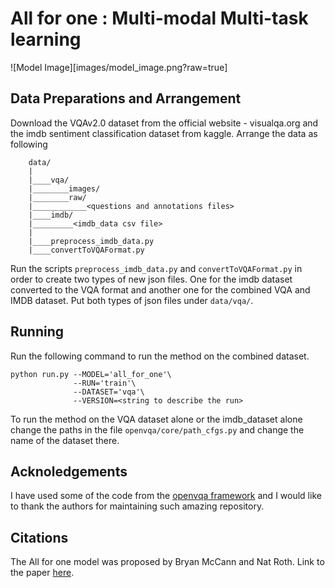 # All for one : Multi-modal Multi-task learning

![Model Image][images/model_image.png?raw=true]

## Data Preparations and Arrangement

Download the VQAv2.0 dataset from the official website - visualqa.org and the imdb sentiment classification dataset from kaggle. Arrange the data as following

```
    data/
    |
    |____vqa/
    |________images/
    |________raw/
    |____________<questions and annotations files>
    |____imdb/
    |_________<imdb_data csv file>
    |
    |____preprocess_imdb_data.py
    |____convertToVQAFormat.py

```

Run the scripts ```preprocess_imdb_data.py``` and  ```convertToVQAFormat.py``` in order to create two types of new json files. One for the imdb dataset converted to the VQA format and another one for the combined VQA and IMDB dataset. Put both types of json files under ```data/vqa/```.

## Running

Run the following command to run the method on the combined dataset.

```
python run.py --MODEL='all_for_one'\
              --RUN='train'\
              --DATASET='vqa'\
              --VERSION=<string to describe the run>
```

To run the method on the VQA dataset alone or the imdb_dataset alone change the paths in the file ```openvqa/core/path_cfgs.py``` and change the name of the dataset there.

## Acknoledgements

I have used some of the code from the [openvqa framework](https://github.com/MILVLG/openvqa) and I would like to thank the authors for maintaining such amazing repository.

## Citations

The All for one model was proposed by Bryan McCann and Nat Roth. Link to the paper [here](https://cs224d.stanford.edu/reports/McCannRoth.pdf).
